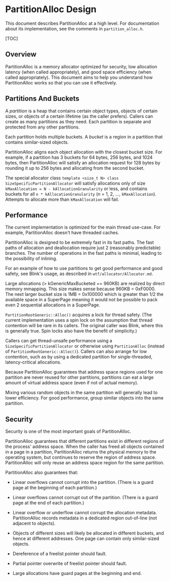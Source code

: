 # PartitionAlloc Design

This document describes PartitionAlloc at a high level. For documentation about
its implementation, see the comments in `partition_alloc.h`.

[TOC]

## Overview

PartitionAlloc is a memory allocator optimized for security, low allocation
latency (when called appropriately), and good space efficiency (when called
appropriately). This document aims to help you understand how PartitionAlloc
works so that you can use it effectively.

## Partitions And Buckets

A *partition* is a heap that contains certain object types, objects of certain
sizes, or objects of a certain lifetime (as the caller prefers). Callers can
create as many partitions as they need. Each partition is separate and protected
from any other partitions.

Each partition holds multiple buckets. A *bucket* is a region in a partition
that contains similar-sized objects.

PartitionAlloc aligns each object allocation with the closest bucket size. For
example, if a partition has 3 buckets for 64 bytes, 256 bytes, and 1024 bytes,
then PartitionAlloc will satisfy an allocation request for 128 bytes by rounding
it up to 256 bytes and allocating from the second bucket.

The special allocator class `template <size_t N> class
SizeSpecificPartitionAllocator` will satisfy allocations only of size
`kMaxAllocation = N - kAllocationGranularity` or less, and contains buckets for
all `n * kAllocationGranularity` (n = 1, 2, ..., `kMaxAllocation`). Attempts to
allocate more than `kMaxAllocation` will fail.

## Performance

The current implementation is optimized for the main thread use-case. For
example, PartitionAlloc doesn't have threaded caches.

PartitionAlloc is designed to be extremely fast in its fast paths. The fast
paths of allocation and deallocation require just 2 (reasonably predictable)
branches. The number of operations in the fast paths is minimal, leading to the
possibility of inlining.

For an example of how to use partitions to get good performance and good safety,
see Blink's usage, as described in `wtf/allocator/Allocator.md`.

Large allocations (> kGenericMaxBucketed == 960KB) are realized by direct
memory mmapping. This size makes sense because 960KB = 0xF0000. The next larger
bucket size is 1MB = 0x100000 which is greater than 1/2 the available space in
a SuperPage meaning it would not be possible to pack even 2 sequential
allocations in a SuperPage.

`PartitionRootGeneric::Alloc()` acquires a lock for thread safety. (The current
implementation uses a spin lock on the assumption that thread contention will be
rare in its callers. The original caller was Blink, where this is generally
true. Spin locks also have the benefit of simplicity.)

Callers can get thread-unsafe performance using a
`SizeSpecificPartitionAllocator` or otherwise using `PartitionAlloc` (instead of
`PartitionRootGeneric::Alloc()`). Callers can also arrange for low contention,
such as by using a dedicated partition for single-threaded, latency-critical
allocations.

Because PartitionAlloc guarantees that address space regions used for one
partition are never reused for other partitions, partitions can eat a large
amount of virtual address space (even if not of actual memory).

Mixing various random objects in the same partition will generally lead to lower
efficiency. For good performance, group similar objects into the same partition.

## Security

Security is one of the most important goals of PartitionAlloc.

PartitionAlloc guarantees that different partitions exist in different regions
of the process' address space. When the caller has freed all objects contained
in a page in a partition, PartitionAlloc returns the physical memory to the
operating system, but continues to reserve the region of address space.
PartitionAlloc will only reuse an address space region for the same partition.

PartitionAlloc also guarantees that:

* Linear overflows cannot corrupt into the partition. (There is a guard page at
the beginning of each partition.)

* Linear overflows cannot corrupt out of the partition. (There is a guard page
at the end of each partition.)

* Linear overflow or underflow cannot corrupt the allocation metadata.
PartitionAlloc records metadata in a dedicated region out-of-line (not adjacent
to objects).

* Objects of different sizes will likely be allocated in different buckets, and
hence at different addresses. One page can contain only similar-sized objects.

* Dereference of a freelist pointer should fault.

* Partial pointer overwrite of freelist pointer should fault.

* Large allocations have guard pages at the beginning and end.
